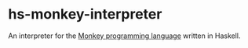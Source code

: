 # hs-monkey-interpreter

An interpreter for the [Monkey programming language](https://monkeylang.org/)
written in Haskell.
